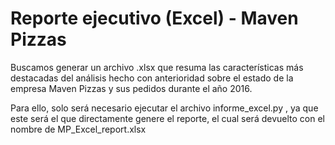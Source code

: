 # Reporte ejecutivo (Excel) - Maven Pizzas

Buscamos generar un archivo .xlsx que resuma las características más destacadas del análisis hecho con anterioridad sobre el estado de la empresa Maven Pizzas y sus pedidos durante el año 2016.

Para ello, solo será necesario ejecutar el archivo informe_excel.py , ya que este será el que directamente genere el reporte, el cual será devuelto con el nombre de MP_Excel_report.xlsx
